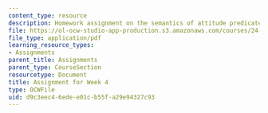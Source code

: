 ```yaml
---
content_type: resource
description: Homework assignment on the semantics of attitude predicates.
file: https://ol-ocw-studio-app-production.s3.amazonaws.com/courses/24-910-topics-in-linguistic-theory-propositional-attitudes-spring-2009/d9c3eec46edee01cb55fa29e94327c93_MIT24_910s09_assn03.pdf
file_type: application/pdf
learning_resource_types:
- Assignments
parent_title: Assignments
parent_type: CourseSection
resourcetype: Document
title: Assignment for Week 4
type: OCWFile
uid: d9c3eec4-6ede-e01c-b55f-a29e94327c93
---
```

